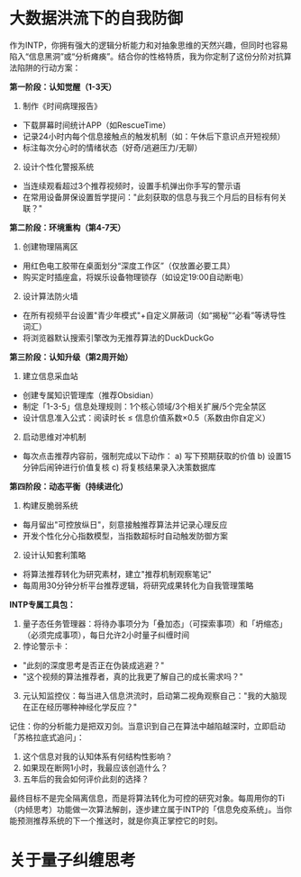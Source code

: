 # 大数据洪流下的自我防御


作为INTP，你拥有强大的逻辑分析能力和对抽象思维的天然兴趣，但同时也容易陷入“信息黑洞”或“分析瘫痪”。结合你的性格特质，我为你定制了这份分阶对抗算法陷阱的行动方案：

**第一阶段：认知觉醒（1-3天）**

1. 制作《时间病理报告》

- 下载屏幕时间统计APP（如RescueTime）
- 记录24小时内每个信息接触点的触发机制（如：午休后下意识点开短视频）
- 标注每次分心时的情绪状态（好奇/逃避压力/无聊）

2. 设计个性化警报系统

- 当连续观看超过3个推荐视频时，设置手机弹出你手写的警示语
- 在常用设备屏保设置哲学提问："此刻获取的信息与我三个月后的目标有何关联？"

**第二阶段：环境重构（第4-7天）**

1. 创建物理隔离区

- 用红色电工胶带在桌面划分“深度工作区”（仅放置必要工具）
- 购买定时插座盒，将娱乐设备物理锁存（如设定19:00自动断电）

2. 设计算法防火墙

- 在所有视频平台设置"青少年模式"+自定义屏蔽词（如“揭秘”“必看”等诱导性词汇）
- 将浏览器默认搜索引擎改为无推荐算法的DuckDuckGo

**第三阶段：认知升级（第2周开始）**

1. 建立信息采血站

- 创建专属知识管理库（推荐Obsidian）
- 制定「1-3-5」信息处理规则：1个核心领域/3个相关扩展/5个完全禁区
- 设计信息准入公式：阅读时长 ≤ 信息价值系数×0.5（系数由你自定义）

2. 启动思维对冲机制

- 每次点击推荐内容前，强制完成以下动作：
  a) 写下预期获取的价值
  b) 设置15分钟后闹钟进行价值复核
  c) 将复核结果录入决策数据库

**第四阶段：动态平衡（持续进化）**

1. 构建反脆弱系统

- 每月留出"可控放纵日"，刻意接触推荐算法并记录心理反应
- 开发个性化分心指数模型，当指数超标时自动触发防御方案

2. 设计认知套利策略

- 将算法推荐转化为研究素材，建立"推荐机制观察笔记"
- 每周用30分钟分析平台推荐逻辑，将研究成果转化为自我管理策略

**INTP专属工具包：**

1. 量子态任务管理器：将待办事项分为「叠加态」（可探索事项）和「坍缩态」（必须完成事项），每日允许2小时量子纠缠时间
2. 悖论警示卡：

- "此刻的深度思考是否正在伪装成逃避？"
- "这个视频的算法推荐者，真的比我更了解自己的成长需求吗？"

3. 元认知监控仪：每当进入信息洪流时，启动第二视角观察自己："我的大脑现在正在经历哪种神经化学反应？"

记住：你的分析能力是把双刃剑。当意识到自己在算法中越陷越深时，立即启动「苏格拉底式追问」：

1. 这个信息对我的认知体系有何结构性影响？
2. 如果现在断网1小时，我最应该创造什么？
3. 五年后的我会如何评价此刻的选择？

最终目标不是完全隔离信息，而是将算法转化为可控的研究对象。每周用你的Ti（内倾思考）功能做一次算法解剖，逐步建立属于INTP的「信息免疫系统」。当你能预测推荐系统的下一个推送时，就是你真正掌控它的时刻。


# 关于量子纠缠思考
